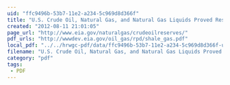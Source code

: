 ```yaml
---
uid: "ffc9496b-53b7-11e2-a234-5c969d8d366f"
title: "U.S. Crude Oil, Natural Gas, and Natural Gas Liquids Proved Reserves #petro"
created: "2012-08-11 21:01:05"
page_url: "http://www.eia.gov/naturalgas/crudeoilreserves/"
pdf_urls: "http://wwwdev.eia.gov/oil_gas/rpd/shale_gas.pdf"
local_pdf: "../../hrwgc-pdf/data/ffc9496b-53b7-11e2-a234-5c969d8d366f-u-s-crude-oil-natural-gas-and-natural-gas-liquids-proved-reserves-petro.pdf"
filename: "U.S. Crude Oil, Natural Gas, and Natural Gas Liquids Proved Reserves #petro.html"
category: "pdf"
tags: 
 - PDF
---
```

